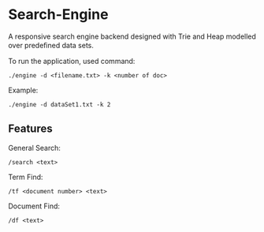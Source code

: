 # Search-Engine

A responsive search engine backend designed with Trie and Heap modelled over predeﬁned data sets.

To run the application, used command:
```
./engine -d <filename.txt> -k <number of doc>
```
Example:
```
./engine -d dataSet1.txt -k 2
```

Features
-----

General Search:
```
/search <text>
```

Term Find:
```
/tf <document number> <text>
```

Document Find:
```
/df <text>
```


